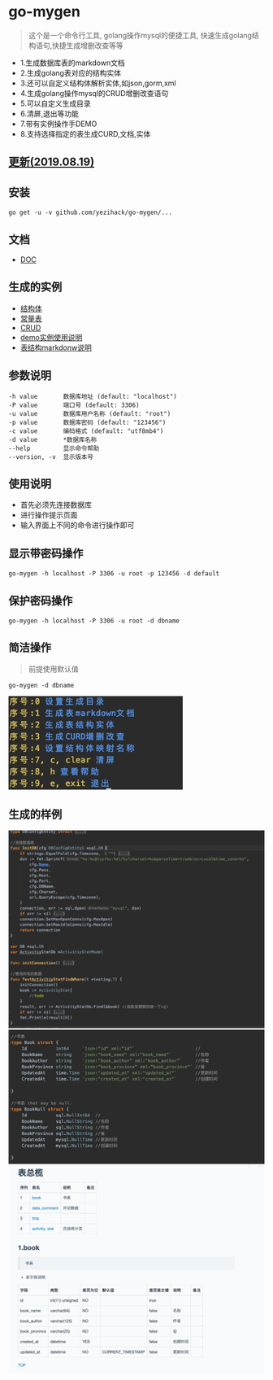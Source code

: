 # go-mygen
> 这个是一个命令行工具,
golang操作mysql的便捷工具, 快速生成golang结构语句,快捷生成增删改查等等


- 1.生成数据库表的markdown文档
- 2.生成golang表对应的结构实体
- 3.还可以自定义结构体解析实体,如json,gorm,xml
- 4.生成golang操作mysql的CRUD增删改查语句
- 5.可以自定义生成目录
- 6.清屏,退出等功能
- 7.带有实例操作手DEMO
- 8.支持选择指定的表生成CURD,文档,实体


## [更新(2019.08.19)](CHANGELOG.md)

## 安装
```
go get -u -v github.com/yezihack/go-mygen/...
```


## 文档
- [DOC](https://godoc.org/github.com/yezihack/go-mygen)


## 生成的实例
- [结构体](example/db_entity.go)
- [常量表](example/table_list.go)
- [CRUD](example/users.go)
- [demo实例使用说明](example/example_test.go)
- [表结构markdonw说明](example/table_info.md)

## 参数说明
```
-h value       数据库地址 (default: "localhost")
-P value       端口号 (default: 3306)
-u value       数据库用户名称 (default: "root")
-p value       数据库密码 (default: "123456")
-c value       编码格式 (default: "utf8mb4")
-d value       *数据库名称
--help         显示命令帮助
--version, -v  显示版本号
```

## 使用说明
- 首先必须先连接数据库
- 进行操作提示页面
- 输入界面上不同的命令进行操作即可

## 显示带密码操作
```
go-mygen -h localhost -P 3306 -u root -p 123456 -d default
```

## 保护密码操作
```
go-mygen -h localhost -P 3306 -u root -d dbname
```

## 简洁操作
> 前提使用默认值
```
go-mygen -d dbname
```





![](pic/gen.jpg)


## 生成的样例
![](pic/gen2.jpg)
![](pic/gen3.jpg)
![](pic/gen4.jpg)

